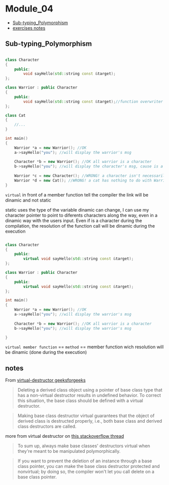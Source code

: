 # Module_04

* [Sub-typing_Polymorphism](#Sub-typing_Polymorphism)
* [exercises notes](#notes)

## Sub-typing_Polymorphism


```cpp

class Character
{
	public:
		void sayHello(std::string const &target);
};

class Warrior : public Character
{
	public:
		void sayHello(std::string const &target);//function overwriter
};

class Cat
{
	//...
}

int main()
{
	Warrior *a = new Warrior(); //OK
	a->sayHello("you"); //will display the warrior's msg
	
	Character *b = new Warrior(); //OK all warrior is a character
	b->sayHello("you"); //will display the character's msg, cause is a pointer to a character
	
	Warrior *c = new Character(); //WRONG! a character isn't necessarily a warrior
	Warrior *d = new Cat(); //WRONG! a cat has nothing to do with Warrior class
}

```

`virtual` in front of a member function tell the compiler the link will be dinamic and not static

static uses the type of the variable
dinamic can change, I can use my character pointer to point to diferents characters along the way, even in a dinamic way with the users input. Even if is a character during the compilation, the resolution of the function call will be dinamic during the execution

```cpp

class Character
{
	public:
		virtual void sayHello(std::string const &target);
};

class Warrior : public Character
{
	public:
		virtual void sayHello(std::string const &target);
};

int main()
{
	Warrior *a = new Warrior(); //OK
	a->sayHello("you"); //will display the warrior's msg
	
	Character *b = new Warrior(); //OK all warrior is a character
	b->sayHello("you"); //will display the warrior's msg

}
```

`virtual member function` == `method` == member function wich resolution will be dinamic (done during the execution)

## notes

From [virtual-destructor geeksforgeeks](https://www.geeksforgeeks.org/virtual-destructor/)

> Deleting a derived class object using a pointer of base class type that has a non-virtual destructor results in undefined behavior. To correct this situation, the base class should be defined with a virtual destructor.

> Making base class destructor virtual guarantees that the object of derived class is destructed properly, i.e., both base class and derived class destructors are called.

more from virtual destructor on [this stackoverflow thread](https://stackoverflow.com/questions/461203/when-to-use-virtual-destructors)

>To sum up, always make base classes' destructors virtual when they're meant to be manipulated polymorphically.

>If you want to prevent the deletion of an instance through a base class pointer, you can make the base class destructor protected and nonvirtual; by doing so, the compiler won't let you call delete on a base class pointer.

